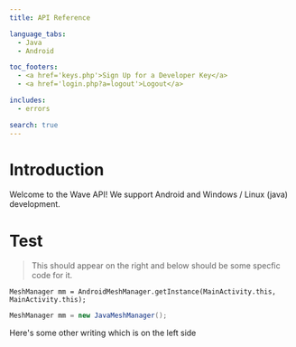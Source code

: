 ```yaml
---
title: API Reference

language_tabs:
  - Java
  - Android

toc_footers:
  - <a href='keys.php'>Sign Up for a Developer Key</a>
  - <a href='login.php?a=logout'>Logout</a>

includes:
  - errors

search: true
---
```


# Introduction

Welcome to the Wave API! We support Android and Windows / Linux (java) development.

# Test

> This should appear on the right and below should be some specfic code for it.

```Android
MeshManager mm = AndroidMeshManager.getInstance(MainActivity.this, MainActivity.this);
```

```Java
MeshManager mm = new JavaMeshManager();
```
Here's some other writing which is on the left side


